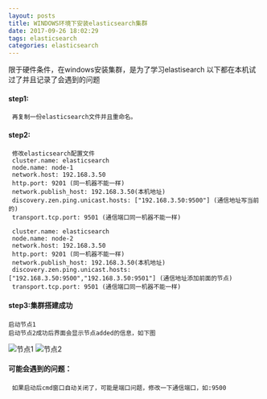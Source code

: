 ```yaml
---
layout: posts
title: WINDOWS环境下安装elasticsearch集群
date: 2017-09-26 18:02:29
tags: elasticsearch
categories: elasticsearch
---
```


限于硬件条件，在windows安装集群，是为了学习elastisearch
以下都在本机试过了并且记录了会遇到的问题

#### step1:
     再复制一份elasticsearch文件并且重命名。
     
#### step2:
     修改elasticsearch配置文件
     cluster.name: elasticsearch
     node.name: node-1
     network.host: 192.168.3.50
     http.port: 9201 (同一机器不能一样)
     network.publish_host: 192.168.3.50(本机地址)
     discovery.zen.ping.unicast.hosts: ["192.168.3.50:9500"] (通信地址写当前的)
     transport.tcp.port: 9501 (通信端口同一机器不能一样)
<!--more-->     
     cluster.name: elasticsearch
     node.name: node-2
     network.host: 192.168.3.50
     http.port: 9201 (同一机器不能一样)
	 network.publish_host: 192.168.3.50(本机地址)
     discovery.zen.ping.unicast.hosts: ["192.168.3.50:9500","192.168.3.50:9501"] (通信地址添加前面的节点)
     transport.tcp.port: 9501 (通信端口同一机器不能一样)
     
#### step3:集群搭建成功
    启动节点1
    启动节点2成功后界面会显示节点added的信息，如下图
![节点1](/images/jd1.png  "节点1")
![节点2](/images/jd2.png  "节点2")
    
#### 可能会遇到的问题：
     如果启动后cmd窗口自动关闭了，可能是端口问题，修改一下通信端口，如:9500
     